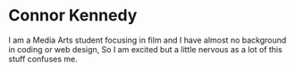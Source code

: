 # Connor Kennedy
I am a Media Arts student focusing in film and I have almost no background in coding or web design, So I am excited but a little nervous as a lot of this stuff confuses me.
